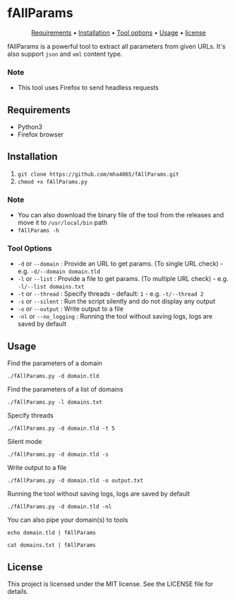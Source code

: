 # fAllParams

<p align="center">
  <a href="#requirements">Requirements</a> •
  <a href="#installation">Installation</a> •
  <a href="#tool-options">Tool options</a> •
  <a href="#usage">Usage</a> •
  <a href="#license">license</a>
</p>

fAllParams is a powerful tool to extract all parameters from given URLs. It's also support `json` and `xml` content type.

### Note
- This tool uses Firefox to send headless requests

## Requirements
  - Python3
  - Firefox browser

## Installation
  1. `git clone https://github.com/mha4065/fAllParams.git`
  2. `chmod +x fAllParams.py`
  
### Note
- You can also download the binary file of the tool from the releases and move it to `/usr/local/bin` path
- `fAllParams -h`


### Tool Options
- `-d` or `--domain` : Provide an URL to get params. (To single URL check) - e.g. `-d/--domain domain.tld`
- `-l` or `--list` : Provide a file to get params. (To multiple URL check) - e.g. `-l/--list domains.txt`
- `-t` or `--thread` : Specify threads - default: `1` - e.g. `-t/--thread 2`
- `-s` or `--silent` : Run the script silently and do not display any output
- `-o` or `--output` : Write output to a file
- `-nl` or `--no_logging` : Running the tool without saving logs, logs are saved by default

## Usage

Find the parameters of a domain
```
./fAllParams.py -d domain.tld
```

Find the parameters of a list of domains
```
./fAllParams.py -l domains.txt
```

Specify threads
```
./fAllParams.py -d domain.tld -t 5
```

Silent mode
```
./fAllParams.py -d domain.tld -s
```

Write output to a file
```
./fAllParams.py -d domain.tld -o output.txt
```

Running the tool without saving logs, logs are saved by default
```
./fAllParams.py -d domain.tld -nl
```

You can also pipe your domain(s) to tools
```
echo domain.tld | fAllParams
```
```
cat domains.txt | fAllParams
```

## License
This project is licensed under the MIT license. See the LICENSE file for details.
